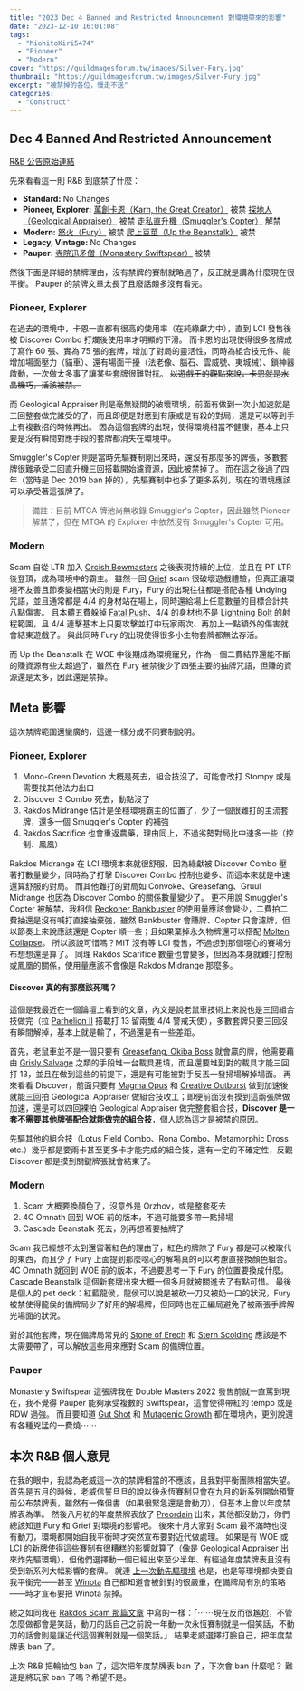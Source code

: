 ```yaml
---
title: "2023 Dec 4 Banned and Restricted Announcement 對環境帶來的影響"
date: "2023-12-10 16:01:08"
tags:
  - "MiohitoKiri5474"
  - "Pioneer"
  - "Modern"
cover: "https://guildmagesforum.tw/images/Silver-Fury.jpg"
thumbnail: "https://guildmagesforum.tw/images/Silver-Fury.jpg"
excerpt: "被禁掉的各位，慢走不送"
categories:
  - "Construct"
---
```


## Dec 4 Banned And Restricted Announcement

[R&B 公告原始連結](https://magic.wizards.com/en/news/announcements/december-4-2023-banned-and-restricted-announcement)

先來看看這一則 R&B 到底禁了什麼：
* **Standard:**
No Changes 
* **Pioneer, Explorer:**
[萬創卡恩（Karn, the Great Creator）](https://cards.scryfall.io/large/front/3/e/3ec0c0fb-1a4f-45f4-85b7-346a6d3ce2c5.jpg?1701690505) 被禁
[探地人（Geological Appraiser）](https://cards.scryfall.io/large/front/7/f/7f9c1a82-695b-4df2-8e51-2d71a62e7baf.jpg?1701690520) 被禁
[走私直升機（Smuggler's Copter）](https://cards.scryfall.io/large/front/7/8/7832abb5-5107-4603-904e-491b221bd3e3.jpg?1576383425) 解禁
* **Modern:**
[怒火（Fury）](https://cards.scryfall.io/large/front/b/d/bd281158-8180-40b9-a5b7-03cfc712d81a.jpg?1701690468) 被禁
[爬上豆莖（Up the Beanstalk）](https://cards.scryfall.io/large/front/2/d/2d5e991f-23b2-4db0-a452-7755125b1fd2.jpg?1701690489) 被禁
* **Legacy, Vintage:**
No Changes
* **Pauper:**
[寺院迅矛僧（Monastery Swiftspear）](https://cards.scryfall.io/large/front/4/3/439d4ade-45c8-414b-a2fe-a57f9672bceb.jpg?1619401709) 被禁

然後下面是詳細的禁牌理由，沒有禁牌的賽制就略過了，反正就是講為什麼現在很平衡。
Pauper 的禁牌文章太長了且廢話頗多沒有看完。

### Pioneer, Explorer

在過去的環境中，卡恩一直都有很高的使用率（在純綠獻力中），直到 LCI 發售後被 Discover Combo 打爛後使用率才明顯的下滑。
而卡恩的出現使得很多套牌成了寫作 60 張、實為 75 張的套牌，增加了對局的靈活性，同時為組合技元件、能增加場面壓力（貓車）、還有場面干擾（法老像、腦石、雲威號、夷城械）、鎖神器啟動，一次做太多事了讓某些套牌很難對抗。
~~以遊戲王的觀點來說，卡恩就是水晶機巧，活該被禁。~~

而 Geological Appraiser 則是毫無疑問的破壞環境，前面有做到一次小加速就是三回整套做完誰受的了，而且即便是對應到有康或是有殺的對局，還是可以等到手上有複數招的時候再出。
因為這個套牌的出現，使得環境相當不健康，基本上只要是沒有瞬間對應手段的套牌都消失在環境中。

Smuggler's Copter 則是當時先驅賽制剛出來時，還沒有那麼多的牌張，多數套牌很難承受二回直升機三回搭載開始濾資源，因此被禁掉了。
而在這之後過了四年（當時是 Dec 2019 ban 掉的），先驅賽制中也多了更多系列，現在的環境應該可以承受著這張牌了。

> 備註：目前 MTGA 牌池尚無收錄 Smuggler's Copter，因此雖然 Pioneer 解禁了，但在 MTGA 的 Explorer 中依然沒有 Smuggler's Copter 可用。


### Modern

Scam 自從 LTR 加入 [Orcish Bowmasters](https://cards.scryfall.io/large/front/7/c/7c024bae-5631-4e20-ac69-df392ac9e109.jpg?1686968669) 之後表現持續的上位，並且在 PT LTR 後登頂，成為環境中的霸主。
雖然一回 [Grief](https://cards.scryfall.io/large/front/e/6/e6befbc4-1320-4f26-bd9f-b1814fedda10.jpg?1626095577) scam 很破壞遊戲體驗，但真正讓環境不友善且節奏變相當快的則是 Fury，Fury 的出現往往都是搭配各種 Undying 咒語，並且通常都是 4/4 的身材站在場上，同時還給場上任意數量的目標合計共八點傷害。
且本體五費躲掉 [Fatal Push](https://cards.scryfall.io/large/front/6/e/6e9d8fe4-fd9b-4923-92bf-7dd6b8fa02e7.jpg?1598304715)、4/4 的身材也不是 [Lightning Bolt](https://cards.scryfall.io/large/front/f/2/f29ba16f-c8fb-42fe-aabf-87089cb214a7.jpg?1673147852) 的射程範圍，且 4/4 連擊基本上只要攻擊並打中玩家兩次、再加上一點額外的傷害就會結束遊戲了。
與此同時 Fury 的出現使得很多小生物套牌都無法存活。

而 Up the Beanstalk 在 WOE 中後期成為環境寵兒，作為一個二費結界還能不斷的賺資源有些太超過了，雖然在 Fury 被禁後少了四張主要的抽牌咒語，但賺的資源還是太多，因此還是禁掉。

## Meta 影響

這次禁牌範圍還蠻廣的，這邊一樣分成不同賽制說明。

### Pioneer, Explorer

1. Mono-Green Devotion 大概是死去，組合技沒了，可能會改打 Stompy 或是需要找其他法力出口
2. Discover 3 Combo 死去，動點沒了
3. Rakdos Midrange 估計是坐穩環境霸主的位置了，少了一個很難打的主流套牌，還多一個 Smuggler's Copter 的補強
4. Rakdos Sacrifice 也會重返農藥，理由同上，不過劣勢對局比中速多一些（控制、鳳凰）

Rakdos Midrange 在 LCI 環境本來就很舒服，因為綠獻被 Discover Combo 壓著打數量變少，同時為了打擊 Discover Combo 控制也變多、而這本來就是中速還算舒服的對局。
而其他難打的對局如 Convoke、Greasefang、Gruul Midrange 也因為 Discover Combo 的關係數量變少了。
更不用說 Smuggler's Copter 被解禁，我相信 [Reckoner Bankbuster](https://cards.scryfall.io/large/front/2/7/279acd17-6c17-427b-a69d-fc02442ff4a3.jpg?1685368706) 的使用量應該會變少，二費拍二費抽還是沒有喊打直接抽棄強，雖然 Bankbuster 會賺牌、Copter 只會濾牌，但以節奏上來說應該還是 Copter 順一些；且如果棄掉永久物牌還可以搭配 [Molten Collapse](https://cards.scryfall.io/large/front/2/4/2487d124-210b-4808-888c-cd0a78aebd90.jpg?1699044556)。
所以該說可惜嗎？MIT 沒有等 LCI 發售，不過想到那個噁心的賽場分布想想還是算了。
同理 Rakdos Scarifice 數量也會變多，但因為本身就難打控制或鳳凰的關係，使用量應該不會像是 Rakdos Midrange 那麼多。

#### Discover 真的有那麼該死嗎？

這個是我最近在一個論壇上看到的文章，內文是說老鼠車技術上來說也是三回組合技做完（拉 [Parhelion II](https://cards.scryfall.io/large/front/8/7/871279e6-9a59-470e-8acc-fd5fe4fda5b3.jpg?1651655658) 搭載打 13 留兩隻 4/4 警戒天使），多數套牌只要三回沒有瞬間解掉，基本上就是輸了，不過還是有一些差距。

首先，老鼠車並不是一個只要有 [Greasefang, Okiba Boss](https://cards.scryfall.io/large/front/5/6/56a0d43b-4d38-40a7-be6c-8324ab3bf773.jpg?1654568449) 就會贏的牌，他需要藉由 [Grisly Salvage](https://cards.scryfall.io/large/front/8/5/854f2b34-0719-47de-b1da-ade517793371.jpg?1562706605) 之類的手段堆一台載具進墳，而且還要堆到對的載具才能三回打 13，並且在做到這些的前提下，還是有可能被對手反丟一發掃場解掉場面。
再來看看 Discover，前面只要有 [Magma Opus](https://cards.scryfall.io/large/front/2/7/27c914a3-2294-4feb-9450-c012cfd307a6.jpg?1627429585) 和 [Creative Outburst](https://cards.scryfall.io/large/front/e/a/eab58d87-bf01-45dc-8958-e2b3375f914b.jpg?1627428357) 做到加速後就能三回拍 Geological Appraiser 做組合技收工；即便前面沒有摸到這兩張牌做加速，還是可以四回裸拍 Geological Appraiser 做完整套組合技，**Discover 是一套不需要其他牌張配合就能做完的組合技**，個人認為這才是被禁的原因。

先驅其他的組合技（Lotus Field Combo、Rona Combo、Metamorphic Dross etc.）幾乎都是要兩卡甚至更多卡才能完成的組合技，還有一定的不確定性，反觀 Discover 都是摸到關鍵牌張就會結束了。

### Modern

1. Scam 大概要換顏色了，沒意外是 Orzhov，或是整套死去
2. 4C Omnath 回到 WOE 前的版本，不過可能要多帶一點掃場
3. Cascade Beanstalk 死去，別再想著要抽牌了

Scam 我已經想不太到還留著紅色的理由了，紅色的牌除了 Fury 都是可以被取代的東西，而且少了 Fury 上面提到那麼噁心的解場真的可以考慮直接換顏色組合。
4C Omnath 就回到 WOE 前的版本，不過要思考一下 Fury 的位置要換成什麼。
Cascade Beanstalk 這個新套牌出來大概一個多月就被關進去了有點可惜。
最後是個人的 pet deck：紅藍龍侯，龍侯可以說是被砍一刀又被奶一口的狀況，Fury 被禁使得龍侯的備牌局少了好用的解場牌，但同時也在正編局避免了被兩張手牌解光場面的狀況。

對於其他套牌，現在備牌局常見的 [Stone of Erech](https://cards.scryfall.io/large/front/b/c/bc02e193-df33-4eb1-adc1-b51ee931218a.jpg?1686970297) 和 [Stern Scolding](https://cards.scryfall.io/large/front/3/c/3ca1e1de-b916-445f-b3b2-0f4d0cc7ceeb.jpg?1686968311) 應該是不太需要帶了，可以解放這些用來應對 Scam 的備牌位置。

### Pauper

Monastery Swiftspear 這張牌我在 Double Masters 2022 發售前就一直罵到現在，我不覺得 Pauper 能夠承受複數的 Swiftspear，這會使得帶紅的 tempo 或是 RDW 過強。
而且要知道 [Gut Shot](https://cards.scryfall.io/large/front/4/6/461987da-8860-4a04-8f93-d182523ca311.jpg?1562261607) 和 [Mutagenic Growth](https://cards.scryfall.io/large/front/2/e/2e0861a2-1858-47af-8154-20a977c2b298.jpg?1562260231) 都在環境內，更別說還有各種兇猛的一費燒⋯⋯

## 本次 R&B 個人意見

在我的眼中，我認為老威這一次的禁牌相當的不應該，且我對平衡團隊相當失望。
首先是五月的時候，老威信誓旦旦的說以後永恆賽制只會在九月的新系列開始預覽前公布禁牌表，雖然有一條但書（如果很緊急還是會動刀），但基本上會以年度禁牌表為準。
然後八月初的年度禁牌表放了 [Preordain](https://cards.scryfall.io/large/front/d/1/d10b9be3-d4ff-4e3c-b0d5-5ab2c4e6d684.jpg?1691417733) 出來，其他都沒動刀，你們總該知道 Fury 和 Grief 對環境的影響吧。
後來十月大家對 Scam 最不滿時也沒有動刀，環境都開始自我平衡時才突然宣布要對近代做處理。
如果是有 WOE 或 LCI 的新牌使得這些賽制有很糟糕的影響就算了（像是 Geological Appraiser 出來炸先驅環境），但他們選擇動一個已經出來至少半年、有經過年度禁牌表且沒有受到新系列大幅影響的套牌。
就連 [上一次動先驅環境](https://magic.wizards.com/en/news/announcements/june-7-2022-banned-and-restricted-announcement) 也是，也是等環境都快要自我平衡完——甚至 [Winota](https://cards.scryfall.io/large/front/5/d/5dd13a6c-23d3-44ce-a628-cb1c19d777c4.jpg?1654630670) 自己都知道會被針對的很嚴重，在備牌局有別的策略——時才宣布要把 Winota 禁掉。

總之如同我在 [Rakdos Scam 那篇文章](https://guildmagesforum.tw/Modern-Rakdos-Scam/) 中寫的一樣：「⋯⋯現在反而很尷尬，不管怎麼做都會是笑話，動刀的話自己之前說一年動一次永恆賽制就是一個笑話，不動刀的話會則是讓近代這個賽制就是一個笑話。」
結果老威選擇打臉自己，把年度禁牌表 ban 了。

上次 R&B 把輪抽包 ban 了，這次把年度禁牌表 ban 了，下次會 ban 什麼呢？
難道是將玩家 ban 了嗎？希望不是。
